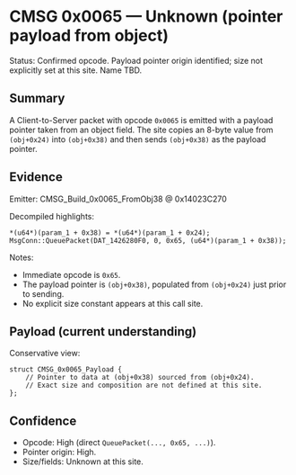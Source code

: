 # CMSG 0x0065 — Unknown (pointer payload from object)

Status: Confirmed opcode. Payload pointer origin identified; size not explicitly set at this site. Name TBD.

## Summary

A Client-to-Server packet with opcode `0x0065` is emitted with a payload pointer taken from an object field. The site copies an 8-byte value from `(obj+0x24)` into `(obj+0x38)` and then sends `(obj+0x38)` as the payload pointer.

## Evidence

Emitter: CMSG_Build_0x0065_FromObj38 @ 0x14023C270

Decompiled highlights:
```
*(u64*)(param_1 + 0x38) = *(u64*)(param_1 + 0x24);
MsgConn::QueuePacket(DAT_1426280F0, 0, 0x65, (u64*)(param_1 + 0x38));
```

Notes:
- Immediate opcode is `0x65`.
- The payload pointer is `(obj+0x38)`, populated from `(obj+0x24)` just prior to sending.
- No explicit size constant appears at this call site.

## Payload (current understanding)

Conservative view:
```
struct CMSG_0x0065_Payload {
    // Pointer to data at (obj+0x38) sourced from (obj+0x24).
    // Exact size and composition are not defined at this site.
};
```

## Confidence

- Opcode: High (direct `QueuePacket(..., 0x65, ...)`).
- Pointer origin: High.
- Size/fields: Unknown at this site.
